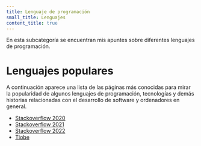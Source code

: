 ```yaml
---
title: Lenguaje de programación
small_title: Lenguajes
content_title: true
---
```


En esta subcategoría se encuentran mis apuntes sobre diferentes lenguajes de
programación.

# Lenguajes populares

A continuación aparece una lista de las páginas más conocidas para mirar la
popularidad de algunos lenguajes de programación, tecnologías y demás historias
relacionadas con el desarrollo de software y ordenadores en general.

- [Stackoverflow 2020](https://insights.stackoverflow.com/survey/2020)
- [Stackoverflow 2021](https://insights.stackoverflow.com/survey/2021)
- [Stackoverflow 2022](https://survey.stackoverflow.co/2022/)
- [Tiobe](https://www.tiobe.com/tiobe-index/)

